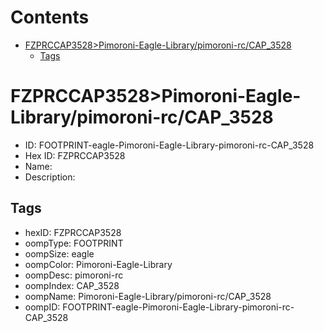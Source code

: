 



Contents
========

* [FZPRCCAP3528>Pimoroni-Eagle-Library/pimoroni-rc/CAP_3528](#fzprccap3528pimoroni-eagle-librarypimoroni-rccap_3528)
	* [Tags](#tags)

# FZPRCCAP3528>Pimoroni-Eagle-Library/pimoroni-rc/CAP_3528

- ID: FOOTPRINT-eagle-Pimoroni-Eagle-Library-pimoroni-rc-CAP_3528
- Hex ID: FZPRCCAP3528
- Name: 
- Description: 

## Tags

- hexID: FZPRCCAP3528
- oompType: FOOTPRINT
- oompSize: eagle
- oompColor: Pimoroni-Eagle-Library
- oompDesc: pimoroni-rc
- oompIndex: CAP_3528
- oompName: Pimoroni-Eagle-Library/pimoroni-rc/CAP_3528
- oompID: FOOTPRINT-eagle-Pimoroni-Eagle-Library-pimoroni-rc-CAP_3528
